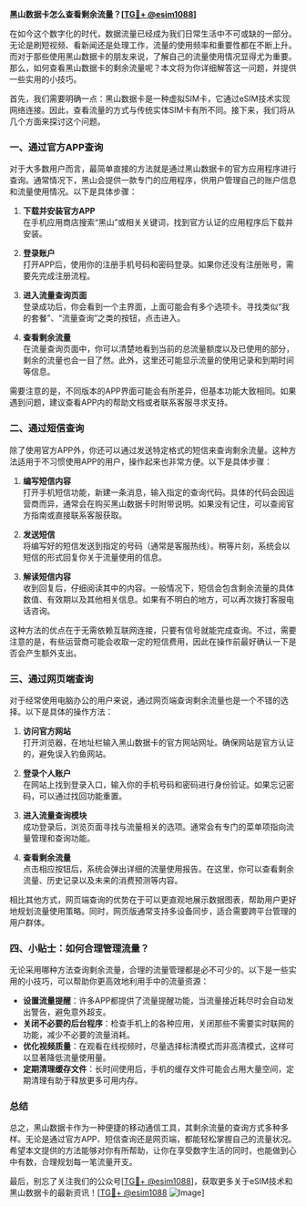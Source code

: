 **黑山数据卡怎么查看剩余流量？[[TG💪+ @esim1088](https://t.me/s/esim1088)]**

在如今这个数字化的时代，数据流量已经成为我们日常生活中不可或缺的一部分。无论是刷短视频、看新闻还是处理工作，流量的使用频率和重要性都在不断上升。而对于那些使用黑山数据卡的朋友来说，了解自己的流量使用情况显得尤为重要。那么，如何查看黑山数据卡的剩余流量呢？本文将为你详细解答这一问题，并提供一些实用的小技巧。

首先，我们需要明确一点：黑山数据卡是一种虚拟SIM卡，它通过eSIM技术实现网络连接。因此，查看流量的方式与传统实体SIM卡有所不同。接下来，我们将从几个方面来探讨这个问题。

### 一、通过官方APP查询

对于大多数用户而言，最简单直接的方法就是通过黑山数据卡的官方应用程序进行查询。通常情况下，黑山会提供一款专门的应用程序，供用户管理自己的账户信息和流量使用情况。以下是具体步骤：

1. **下载并安装官方APP**  
   在手机应用商店搜索“黑山”或相关关键词，找到官方认证的应用程序后下载并安装。

2. **登录账户**  
   打开APP后，使用你的注册手机号码和密码登录。如果你还没有注册账号，需要先完成注册流程。

3. **进入流量查询页面**  
   登录成功后，你会看到一个主界面，上面可能会有多个选项卡。寻找类似“我的套餐”、“流量查询”之类的按钮，点击进入。

4. **查看剩余流量**  
   在流量查询页面中，你可以清楚地看到当前的总流量额度以及已使用的部分，剩余的流量也会一目了然。此外，这里还可能显示流量的使用记录和到期时间等信息。

需要注意的是，不同版本的APP界面可能会有所差异，但基本功能大致相同。如果遇到问题，建议查看APP内的帮助文档或者联系客服寻求支持。

### 二、通过短信查询

除了使用官方APP外，你还可以通过发送特定格式的短信来查询剩余流量。这种方法适用于不习惯使用APP的用户，操作起来也非常方便。以下是具体步骤：

1. **编写短信内容**  
   打开手机短信功能，新建一条消息，输入指定的查询代码。具体的代码会因运营商而异，通常会在购买黑山数据卡时附带说明。如果没有记住，可以查阅官方指南或直接联系客服获取。

2. **发送短信**  
   将编写好的短信发送到指定的号码（通常是客服热线）。稍等片刻，系统会以短信的形式回复你关于流量使用的信息。

3. **解读短信内容**  
   收到回复后，仔细阅读其中的内容。一般情况下，短信会包含剩余流量的具体数值、有效期以及其他相关信息。如果有不明白的地方，可以再次拨打客服电话咨询。

这种方法的优点在于无需依赖互联网连接，只要有信号就能完成查询。不过，需要注意的是，有些运营商可能会收取一定的短信费用，因此在操作前最好确认一下是否会产生额外支出。

### 三、通过网页端查询

对于经常使用电脑办公的用户来说，通过网页端查询剩余流量也是一个不错的选择。以下是具体的操作方法：

1. **访问官方网站**  
   打开浏览器，在地址栏输入黑山数据卡的官方网站网址。确保网站是官方认证的，避免误入钓鱼网站。

2. **登录个人账户**  
   在网站上找到登录入口，输入你的手机号码和密码进行身份验证。如果忘记密码，可以通过找回功能重置。

3. **进入流量查询模块**  
   成功登录后，浏览页面寻找与流量相关的选项。通常会有专门的菜单项指向流量管理和查询功能。

4. **查看剩余流量**  
   点击相应按钮后，系统会弹出详细的流量使用报告。在这里，你可以查看剩余流量、历史记录以及未来的消费预测等内容。

相比其他方式，网页端查询的优势在于可以更直观地展示数据图表，帮助用户更好地规划流量使用策略。同时，网页版通常支持多设备同步，适合需要跨平台管理的用户群体。

### 四、小贴士：如何合理管理流量？

无论采用哪种方法查询剩余流量，合理的流量管理都是必不可少的。以下是一些实用的小技巧，可以帮助你更高效地利用手中的流量资源：

- **设置流量提醒**：许多APP都提供了流量提醒功能，当流量接近耗尽时会自动发出警告，避免意外超支。
- **关闭不必要的后台程序**：检查手机上的各种应用，关闭那些不需要实时联网的功能，减少不必要的流量消耗。
- **优化视频质量**：在观看在线视频时，尽量选择标清模式而非高清模式，这样可以显著降低流量使用量。
- **定期清理缓存文件**：长时间使用后，手机的缓存文件可能会占用大量空间，定期清理有助于释放更多可用内存。

### 总结

总之，黑山数据卡作为一种便捷的移动通信工具，其剩余流量的查询方式多种多样。无论是通过官方APP、短信查询还是网页端，都能轻松掌握自己的流量状况。希望本文提供的方法能够对你有所帮助，让你在享受数字生活的同时，也能做到心中有数，合理规划每一笔流量开支。

最后，别忘了关注我们的公众号[[TG💪+ @esim1088](https://t.me/s/esim1088)]，获取更多关于eSIM技术和黑山数据卡的最新资讯！[[TG💪+ @esim1088](https://t.me/s/esim1088) ![Image](https://i.postimg.cc/4NQfJmqS/Snipaste-2025-05-13-00-14-12.png)]